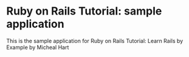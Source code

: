 # Ruby on Rails Tutorial: sample application

This is the sample application for
Ruby on Rails Tutorial: Learn Rails by Example by Micheal Hart